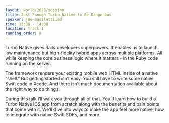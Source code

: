 ```yaml
---
layout: world/2023/session
title: Just Enough Turbo Native to Be Dangerous
speaker: joe-masilotti.md
time: 13:30 - 14:00
location: Track 1
running_order: 8
---
```


Turbo Native gives Rails developers superpowers. It enables us to launch low maintenance but high-fidelity hybrid apps across multiple platforms. All while keeping the core business logic where it matters - in the Ruby code running on the server.

The framework renders your existing mobile web HTML inside of a native “shell.” But getting started isn’t easy. You still have to write some native Swift code in Xcode. And there isn’t much documentation available about the right way to do things.

During this talk I’ll walk you through all of that. You’ll learn how to build a Turbo Native iOS app from scratch along with the benefits and pain points that come with it. We’ll dive into ways to make the app feel more native, how to integrate with native Swift SDKs, and more.
